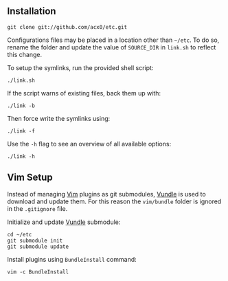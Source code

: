 ## Installation

    git clone git://github.com/acx0/etc.git

Configurations files may be placed in a location other than `~/etc`. To do so,
rename the folder and update the value of `SOURCE_DIR` in `link.sh` to reflect
this change.

To setup the symlinks, run the provided shell script:

    ./link.sh

If the script warns of existing files, back them up with:

    ./link -b

Then force write the symlinks using:

    ./link -f

Use the `-h` flag to see an overview of all available options:

    ./link -h

## Vim Setup
Instead of managing [Vim] plugins as git submodules, [Vundle] is used to
download and update them. For this reason the `vim/bundle` folder is ignored in
the `.gitignore` file.

Initialize and update [Vundle] submodule:

    cd ~/etc
    git submodule init
    git submodule update

Install plugins using `BundleInstall` command:

    vim -c BundleInstall

[Vim]:http://vim.org
[Vundle]:http://github.com/gmarik/vundle

